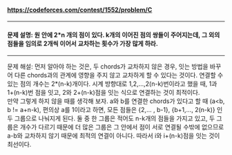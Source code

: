 #### https://codeforces.com/contest/1552/problem/C

---

#### 문제 설명: 원 안에 2*n 개의 점이 있다. k개의 이어진 점의 쌍들이 주어지는데, 그 외의 점들을 임의로 2개씩 이어서 교차하는 횟수가 가장 많게 하라.

---

문제 해설:  먼저 알아야 하는 것은, 두 chords가 교차하지 않은 경우, 잇는 방법을 바꾸어 다른 chords과의 관계에 영향을 주지 않고 교차하게 할 수 있다는 것이다. 
연결할 수 있는 점의 개수는 2*(n-k)개이다. 시계 방향대로 1,2,...,2(n-k)번이라고 했을 때, 1과 1+(n-k)번 점을 잇고, 2와 2+(n-k)점을 잇는 식으로 연결하는 것이 최적이다.  
만약 그렇게 하지 않을 때를 생각해 보자. a와 b를 연결한 chords가 있다고 할 때 (a<b, b != a+n-k), 편의상 a를 1이라고 하면, 모든 점들은 {2,... , b-1}, {b+1,..., 2(n-k)} 인 두 그룹으로 나눠지게 된다. 둘 중 한 그룹은 적어도 n-k개의 점들을 가지고 있고, 두 그룹은 개수가 다르기 때문에 더 많은 그룹은 그 안에서 점이 서로 연결될 수밖에 없으므로 a-b와 교차하지 않기 때문에 최적의 연결이 아니다. 따라서 i와 i+(n-k)점을 잇는 것이 최선이다.



